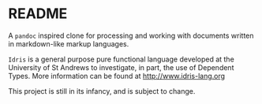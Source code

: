 README
======

A `pandoc` inspired clone for processing and working with documents written in markdown-like markup languages.

`Idris` is a general purpose pure functional language developed at the University of St Andrews to investigate, in part, the use of Dependent Types. More information can be found at http://www.idris-lang.org

This project is still in its infancy, and is subject to change.
